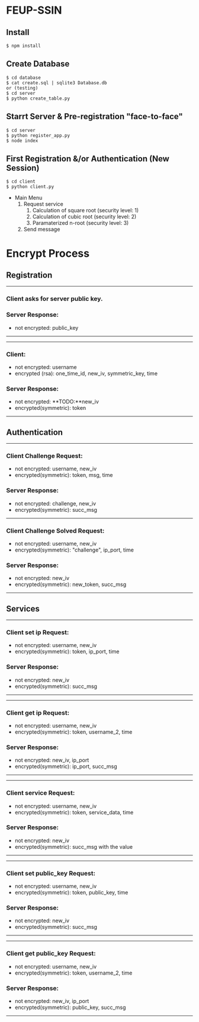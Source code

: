 # FEUP-SSIN

## Install
    $ npm install

## Create Database
    $ cd database
    $ cat create.sql | sqlite3 Database.db
    or (testing)
    $ cd server 
    $ python create_table.py

## Starrt Server & Pre-registration "face-to-face"
    $ cd server 
    $ python register_app.py
    $ node index

## First Registration &/or Authentication (New Session)
    $ cd client
    $ python client.py

* Main Menu
    1. Request service
        1. Calculation of square root (security level: 1)
        2. Calculation of cubic  root (security level: 2)
        3. Paramaterized n-root (security level: 3)
    2. Send message


# Encrypt Process

## Registration
---------------------------------------------
### Client asks for server public key.

### Server Response:
* not encrypted: public_key
---------------------------------------------
---------------------------------------------
### Client:
* not encrypted: username
* encrypted (rsa): one_time_id, new_iv, symmetric_key, time

### Server Response:
* not encrypted: **TODO:**new_iv
* encrypted(symmetric): token
---------------------------------------------


## Authentication
---------------------------------------------
### Client Challenge Request:
* not encrypted: username, new_iv
* encrypted(symmetric): token, msg, time

### Server Response:
* not encrypted: challenge, new_iv
* encrypted(symmetric): succ_msg
---------------------------------------------
### Client Challenge Solved Request:
* not encrypted: username, new_iv
* encrypted(symmetric): "challenge", ip_port, time

### Server Response:
* not encrypted: new_iv
* encrypted(symmetric): new_token, succ_msg
---------------------------------------------


## Services
---------------------------------------------
### Client set ip Request:
* not encrypted: username, new_iv
* encrypted(symmetric): token, ip_port, time

### Server Response:
* not encrypted: new_iv
* encrypted(symmetric): succ_msg
---------------------------------------------
---------------------------------------------
### Client get ip Request:
* not encrypted: username, new_iv
* encrypted(symmetric): token, username_2, time

### Server Response:
* not encrypted: new_iv, ip_port
* encrypted(symmetric): ip_port, succ_msg
---------------------------------------------
---------------------------------------------
### Client service Request:
* not encrypted: username, new_iv
* encrypted(symmetric): token, service_data, time

### Server Response:
* not encrypted: new_iv
* encrypted(symmetric): succ_msg with the value
---------------------------------------------
---------------------------------------------
### Client set public_key Request:
* not encrypted: username, new_iv
* encrypted(symmetric): token, public_key, time

### Server Response:
* not encrypted: new_iv
* encrypted(symmetric): succ_msg
---------------------------------------------
---------------------------------------------
### Client get public_key Request:
* not encrypted: username, new_iv
* encrypted(symmetric): token, username_2, time

### Server Response:
* not encrypted: new_iv, ip_port
* encrypted(symmetric): public_key, succ_msg
---------------------------------------------